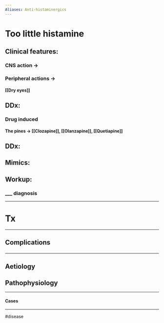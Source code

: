 ```yaml
---
Aliases: Anti-histaminergics 
---
```

# Too little histamine
## Clinical features:
### CNS action -> 
### Peripheral actions -> 
#### [[Dry eyes]]

## DDx:
### Drug induced
#### The pines -> [[Clozapine]], [[Olanzapine]], [[Quetiapine]]

## DDx: 


## Mimics:
###
## Workup:
### ___ diagnosis
---
# Tx

---
## Complications
###

---
## Aetiology
## Pathophysiology

---
#### Cases


---
#disease 